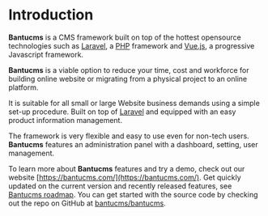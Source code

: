 # Introduction
**Bantucms** is a CMS framework built on top of the hottest opensource technologies such as [Laravel](https://laravel.com/), a [PHP](https://php.net/) framework and [Vue.js](https://vuejs.org/), a progressive Javascript framework.

**Bantucms** is a viable option to reduce your time, cost and workforce for building online website or migrating from a physical project to an online platform.

It is suitable for all small or large Website business demands using a simple set-up procedure.
Built on top of [Laravel](https://laravel.com/) and equipped with an easy product information management.

The framework is very flexible and easy to use even for non-tech users.
**Bantucms** features an administration panel with a dashboard, setting, user management.

To learn more about **Bantucms** features and try a demo, check out our website [https://bantucms.com/](https://bantucms.com/).
Get quickly updated on the current version and recently released features, see [Bantucms roadmap](https://bantucms.com/roadmap/).
You can get started with the source code by checking out the repo on GitHub at [bantucms/bantucms](https://github.com/bantucms/bantucms).